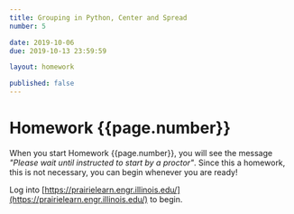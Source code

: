 ```yaml
---
title: Grouping in Python, Center and Spread
number: 5

date: 2019-10-06
due: 2019-10-13 23:59:59

layout: homework

published: false
---
```


# Homework {{page.number}}

When you start Homework {{page.number}}, you will see the message *"Please wait until instructed to start by a proctor"*.  Since this a homework, this is not necessary, you can begin whenever you are ready!

Log into [https://prairielearn.engr.illinois.edu/](https://prairielearn.engr.illinois.edu/) to begin.
